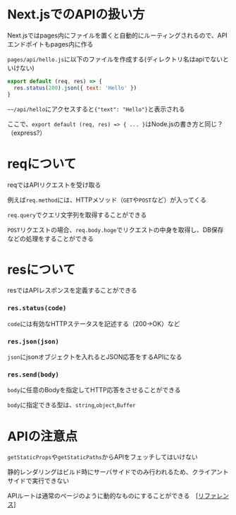 # Next.jsでのAPIの扱い方

Next.jsではpages内にファイルを置くと自動的にルーティングされるので、APIエンドポイトもpages内に作る

`pages/api/hello.js`に以下のファイルを作成する(ディレクトリ名はapiでないといけない)

```js
export default (req, res) => {
  res.status(200).json({ text: 'Hello' })
}
```

`~~/api/hello`にアクセスすると`{"text": "Hello"}`と表示される

ここで、`export default (req, res) => { ... }`はNode.jsの書き方と同じ？（express?）

# reqについて

reqではAPIリクエストを受け取る

例えば`req.method`には、HTTPメソッド（`GET`や`POST`など）が入ってくる

`req.query`でクエリ文字列を取得することができる

`POST`リクエストの場合、`req.body.hoge`でリクエストの中身を取得し、DB保存などの処理をすることができる

# resについて

resではAPIレスポンスを定義することができる

### `res.status(code)`

`code`には有効なHTTPステータスを記述する（200→OK）など

### `res.json(json)`

`json`にjsonオブジェクトを入れるとJSON応答をするAPIになる

### `res.send(body)`

`body`に任意のBodyを指定してHTTP応答をさせることができる

`body`に指定できる型は、`string`,`object`,`Buffer`

# APIの注意点

`getStaticProps`や`getStaticPaths`からAPIをフェッチしてはいけない

静的レンダリングはビルド時にサーバサイドでのみ行われるため、クライアントサイドで実行できない

APIルートは通常のページのように動的なものにすることができる　[[リファレンス]](https://nextjs.org/docs/api-routes/dynamic-api-routes)
